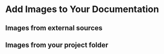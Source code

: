 ﻿# Add Images to Your Documentation

## Images from external sources

## Images from your project folder